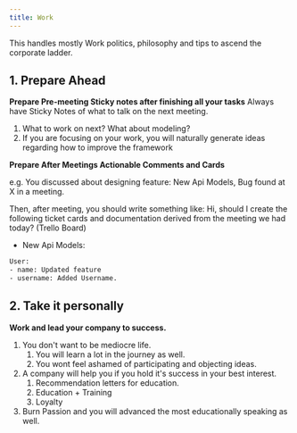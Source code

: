 ```yaml
---
title: Work
---
```


This handles mostly Work politics, philosophy and tips to ascend the corporate ladder.



## 1. Prepare Ahead


**Prepare Pre-meeting Sticky notes after finishing all your tasks**
Always have Sticky Notes of what to talk on the next meeting.

1. What to work on next? What about modeling?
2. If you are focusing on your work, you will naturally generate ideas regarding how to improve the framework


**Prepare After Meetings Actionable Comments and Cards**

e.g. You discussed about designing feature: New Api Models, Bug found at X in a meeting.

Then, after meeting, you should write something like:
Hi,  should I create the following ticket cards and documentation derived from the meeting we had today? (Trello Board)
- New Api Models:

```bash
User:
- name: Updated feature
- username: Added Username.
```




## 2. Take it personally

**Work and lead your company to success.**

1. You don't want to be mediocre life.
   1. You will learn a lot in the journey as well.
   2. You wont feel ashamed of participating and objecting ideas.
2. A company will help you if you hold it's success in your best interest. 
   1. Recommendation letters for education.
   2. Education + Training
   3. Loyalty
3. Burn Passion and you will advanced the most educationally speaking as well.



